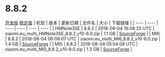 # 8.8.2
[开发版](#开发版)  [稳定版](#稳定版)
| 机型 | 版本 | 更新日期 | 文件名 | 大小 | 下载链接 |
| ---- | ---- | ---- | ---- | ---- | ---- |
| HMNote3SE | 8.8.2 | 2018-08-04 16:08:25 UTC | xiaomi.eu_multi_HMNote3SE_8.8.2_v10-6.0.zip | 1.1 GB | [SourceForge](https://sourceforge.net/projects/xiaomi-eu-multilang-miui-roms/files/xiaomi.eu/MIUI-WEEKLY-RELEASES/8.8.2/xiaomi.eu_multi_HMNote3SE_8.8.2_v10-6.0.zip/download) |
| MI6 | 8.8.2 | 2018-08-04 06:06:07 UTC | xiaomi.eu_multi_MI6_8.8.2_v10-8.0.zip | 1.4 GB | [SourceForge](https://sourceforge.net/projects/xiaomi-eu-multilang-miui-roms/files/xiaomi.eu/MIUI-WEEKLY-RELEASES/8.8.2/xiaomi.eu_multi_MI6_8.8.2_v10-8.0.zip/download) |
| MI5 | 8.8.2 | 2018-08-04 05:54:08 UTC | xiaomi.eu_multi_MI5_8.8.2_v10-8.0.zip | 1.3 GB | [SourceForge](https://sourceforge.net/projects/xiaomi-eu-multilang-miui-roms/files/xiaomi.eu/MIUI-WEEKLY-RELEASES/8.8.2/xiaomi.eu_multi_MI5_8.8.2_v10-8.0.zip/download) |

